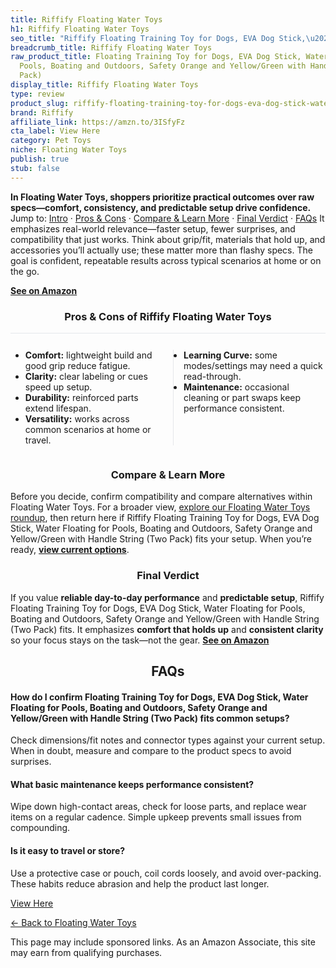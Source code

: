 ```yaml
---
title: Riffify Floating Water Toys
h1: Riffify Floating Water Toys
seo_title: "Riffify Floating Training Toy for Dogs, EVA Dog Stick,\u2026"
breadcrumb_title: Riffify Floating Water Toys
raw_product_title: Floating Training Toy for Dogs, EVA Dog Stick, Water Floating for
  Pools, Boating and Outdoors, Safety Orange and Yellow/Green with Handle String (Two
  Pack)
display_title: Riffify Floating Water Toys
type: review
product_slug: riffify-floating-training-toy-for-dogs-eva-dog-stick-water-floating-for-13b39fb8
brand: Riffify
affiliate_link: https://amzn.to/3ISfyFz
cta_label: View Here
category: Pet Toys
niche: Floating Water Toys
publish: true
stub: false
---
```


<div id="intro" class="full-width"><p><strong>In Floating Water Toys, shoppers prioritize practical outcomes over raw specs&mdash;comfort, consistency, and predictable setup drive confidence.</strong> Jump to: <a href="#intro">Intro</a> · <a href="#pros-cons">Pros &amp; Cons</a> · <a href="#compare-more">Compare &amp; Learn More</a> · <a href="#verdict">Final Verdict</a> · <a href="#faqs">FAQs</a> It emphasizes real-world relevance&mdash;faster setup, fewer surprises, and compatibility that just works. Think about grip/fit, materials that hold up, and accessories you’ll actually use; these matter more than flashy specs. The goal is confident, repeatable results across typical scenarios at home or on the go.</p><p><a href="https://amzn.to/3ISfyFz" rel="nofollow sponsored noopener" target="_blank"><strong>See on Amazon</strong></a></p></div>
<h3 id="pros-cons" style="text-align:center;">Pros &amp; Cons of Riffify Floating Water Toys</h3>
<div class="pc-grid" style="display:grid;grid-template-columns:1fr 1fr;gap:16px;border-top:1px solid #e5e7eb;padding-top:12px;">
  <ul>
    <li><strong>Comfort:</strong> lightweight build and good grip reduce fatigue.</li>
    <li><strong>Clarity:</strong> clear labeling or cues speed up setup.</li>
    <li><strong>Durability:</strong> reinforced parts extend lifespan.</li>
    <li><strong>Versatility:</strong> works across common scenarios at home or travel.</li>
  </ul>
  <ul style="border-left:1px solid #e5e7eb;padding-left:16px;">
    <li><strong>Learning Curve:</strong> some modes/settings may need a quick read-through.</li>
    <li><strong>Maintenance:</strong> occasional cleaning or part swaps keep performance consistent.</li>
  </ul>
</div>


<h3 id="compare-more" style="text-align:center;">Compare &amp; Learn More</h3>
<p>Before you decide, confirm compatibility and compare alternatives within Floating Water Toys. For a broader view, <a href="#">explore our Floating Water Toys roundup</a>, then return here if Riffify Floating Training Toy for Dogs, EVA Dog Stick, Water Floating for Pools, Boating and Outdoors, Safety Orange and Yellow/Green with Handle String (Two Pack) fits your setup. When you’re ready, <a href="https://amzn.to/3ISfyFz" rel="nofollow sponsored noopener" target="_blank"><strong>view current options</strong></a>.</p>

<h3 id="verdict" style="text-align:center;">Final Verdict</h3>
<p>If you value <strong>reliable day-to-day performance</strong> and <strong>predictable setup</strong>, Riffify Floating Training Toy for Dogs, EVA Dog Stick, Water Floating for Pools, Boating and Outdoors, Safety Orange and Yellow/Green with Handle String (Two Pack) fits. It emphasizes <strong>comfort that holds up</strong> and <strong>consistent clarity</strong> so your focus stays on the task&mdash;not the gear. <a href="https://amzn.to/3ISfyFz" rel="nofollow sponsored noopener" target="_blank"><strong>See on Amazon</strong></a></p>

<h2 id="faqs" style="text-align:center;">FAQs</h2>
<h4><strong>How do I confirm Floating Training Toy for Dogs, EVA Dog Stick, Water Floating for Pools, Boating and Outdoors, Safety Orange and Yellow/Green with Handle String (Two Pack) fits common setups?</strong></h4>
<p>Check dimensions/fit notes and connector types against your current setup. When in doubt, measure and compare to the product specs to avoid surprises.</p>
<h4><strong>What basic maintenance keeps performance consistent?</strong></h4>
<p>Wipe down high-contact areas, check for loose parts, and replace wear items on a regular cadence. Simple upkeep prevents small issues from compounding.</p>
<h4><strong>Is it easy to travel or store?</strong></h4>
<p>Use a protective case or pouch, coil cords loosely, and avoid over-packing. These habits reduce abrasion and help the product last longer.</p>

<p><a class="btn" href="https://amzn.to/3ISfyFz" target="_blank" rel="nofollow sponsored noopener">View Here</a></p>
<p><a href="/roundups/pet-toys/floating-water-toys/">← Back to Floating Water Toys</a></p>
<aside class="disclosure">This page may include sponsored links. As an Amazon Associate, this site may earn from qualifying purchases.</aside>
